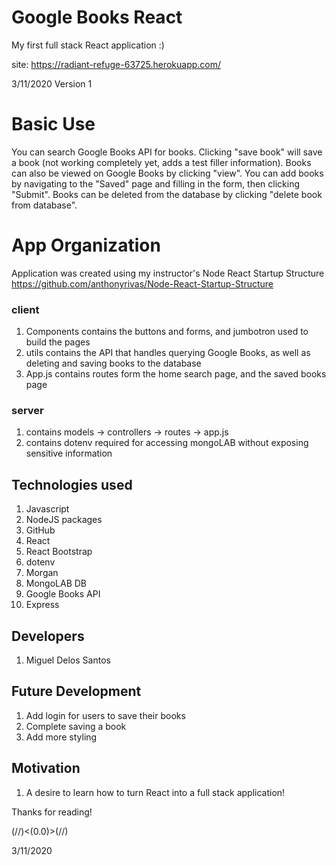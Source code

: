 
# Google Books React
My first full stack React application :)

site: https://radiant-refuge-63725.herokuapp.com/


3/11/2020
Version 1

# Basic Use

You can search Google Books API for books. Clicking "save book" will save a book (not working completely yet, adds a test filler information). Books can also be viewed on Google Books by clicking "view". You can add books by navigating to the "Saved" page and filling in the form, then clicking "Submit". Books can be deleted from the database by clicking "delete book from database".

# App Organization
Application was created using my instructor's Node React Startup Structure
https://github.com/anthonyrivas/Node-React-Startup-Structure

### client
1. Components contains the buttons and forms, and jumbotron used to build the pages
2. utils contains the API that handles querying Google Books, as well as deleting and saving books to the database
3. App.js contains routes form the home search page, and the saved books page


### server
1. contains models -> controllers -> routes -> app.js
2. contains dotenv required for accessing mongoLAB without exposing sensitive information

## Technologies used
1. Javascript
2. NodeJS packages
3. GitHub
4. React
5. React Bootstrap
6. dotenv
7. Morgan 
8. MongoLAB DB
9. Google Books API
10. Express

## Developers
1. Miguel Delos Santos

## Future Development
1. Add login for users to save their books
2. Complete saving a book
3. Add more styling

## Motivation
1. A desire to learn how to turn React into a full stack application!

Thanks for reading!

(//)<(0.0)>(//)

3/11/2020